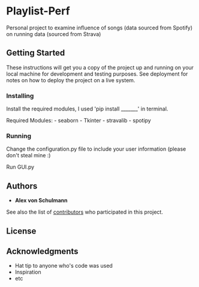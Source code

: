 # Playlist-Perf

Personal project to examine influence of songs (data sourced from Spotify) on running data (sourced from Strava)

## Getting Started

These instructions will get you a copy of the project up and running on your local machine for development and testing purposes. See deployment for notes on how to deploy the project on a live system.

### Installing
Install the required modules, I used 'pip install _______' in terminal.

Required Modules:
    - seaborn
    - Tkinter
    - stravalib
    - spotipy

### Running
Change the configuration.py file to include your user information (please don't steal mine :) 

Run GUI.py

## Authors

* **Alex von Schulmann** 

See also the list of [contributors](https://github.com/your/project/contributors) who participated in this project.

## License

## Acknowledgments

* Hat tip to anyone who's code was used
* Inspiration
* etc

